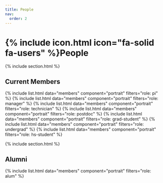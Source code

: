 ```yaml
---
title: People
nav:
  order: 2
---
```


# {% include icon.html icon="fa-solid fa-users" %}People



{% include section.html %}

## Current Members

{% include list.html  data="members"  component="portrait"  filters="role: pi" %}
{% include list.html  data="members"  component="portrait"  filters="role: manager" %}
{% include list.html  data="members"  component="portrait"  filters="role: technician" %}
{% include list.html  data="members"  component="portrait"  filters="role: postdoc" %}
{% include list.html  data="members"  component="portrait"  filters="role: grad-student" %}
{%  include list.html  data="members"  component="portrait"  filters="role: undergrad" %}
{%  include list.html  data="members"  component="portrait"  filters="role: hs-student" %}


{% include section.html %}

## Alumni

{%  include list.html  data="members"  component="portrait"  filters="role: alum" %}

